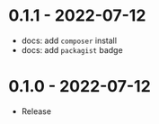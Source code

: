 # 0.1.1 - 2022-07-12

- docs: add `composer` install
- docs: add `packagist` badge

# 0.1.0 - 2022-07-12

- Release